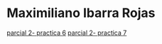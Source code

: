# Maximiliano Ibarra Rojas

[parcial 2- practica 6](./javaScript/reloj.js)
[parcial 2- practica 7](./javaScript/calcularfactorial.js)